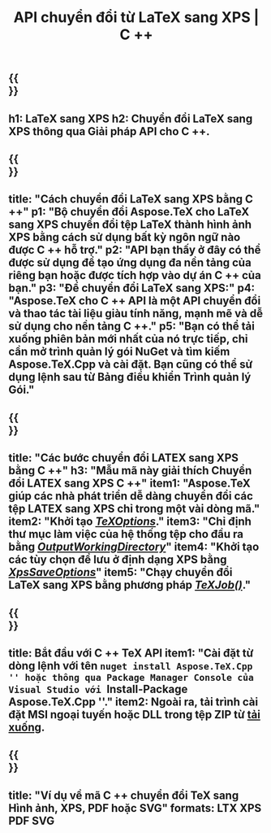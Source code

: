 ﻿---
translation: true
template: /_templates/_conversion-child-cpp.md
title: API chuyển đổi từ LaTeX sang XPS | C ++
description: Chức năng chuyển đổi LaTeX sang XPS. Tích hợp thư viện C ++ tại chỗ này vào dự án của bạn hoặc sử dụng các ứng dụng đa nền tảng để chuyển đổi LaTeX sang XPS.
keywords: latex sang xps api cpp, latex2xps tích hợp c ++
url: /cpp/conversion/latex-to-xps/
family: tex
platformtag: cpp
feature: conversion
informat: LATEX
outformat: XPS
otherformats: BMP PNG JPEG TIFF SVG PDF
---

{{<section banner>}}
---
h1: LaTeX sang XPS
h2: Chuyển đổi LaTeX sang XPS thông qua Giải pháp API cho C ++.
---

{{<section overview>}}
---
title: "Cách chuyển đổi LaTeX sang XPS bằng C ++"
p1: "Bộ chuyển đổi Aspose.TeX cho LaTeX sang XPS chuyển đổi tệp LaTeX thành hình ảnh XPS bằng cách sử dụng bất kỳ ngôn ngữ nào được C ++ hỗ trợ."
p2: "API bạn thấy ở đây có thể được sử dụng để tạo ứng dụng đa nền tảng của riêng bạn hoặc được tích hợp vào dự án C ++ của bạn."
p3: "Để chuyển đổi LaTeX sang XPS:"
p4: "Aspose.TeX cho C ++ API là một API chuyển đổi và thao tác tài liệu giàu tính năng, mạnh mẽ và dễ sử dụng cho nền tảng C ++."
p5: "Bạn có thể tải xuống phiên bản mới nhất của nó trực tiếp, chỉ cần mở trình quản lý gói NuGet và tìm kiếm Aspose.TeX.Cpp và cài đặt. Bạn cũng có thể sử dụng lệnh sau từ Bảng điều khiển Trình quản lý Gói."
---

{{<section feature1>}}
---
title: "Các bước chuyển đổi LATEX sang XPS bằng C ++"
h3: "Mẫu mã này giải thích Chuyển đổi LATEX sang XPS C ++"
item1: "Aspose.TeX giúp các nhà phát triển dễ dàng chuyển đổi các tệp LATEX sang XPS chỉ trong một vài dòng mã."
item2: "Khởi tạo [*TeXOptions*](https://reference.aspose.com/tex/cpp/class/aspose.te_x.te_x_options)."
item3: "Chỉ định thư mục làm việc của hệ thống tệp cho đầu ra bằng [*OutputWorkingDirectory*](https://reference.aspose.com/tex/cpp/class/aspose.te_x.te_x_options#aa4f4ea6dab7db5ba1b40800495f16f63)"
item4: "Khởi tạo các tùy chọn để lưu ở định dạng XPS bằng [*XpsSaveOptions*](https://reference.aspose.com/tex/cpp/class/aspose.te_x.presentation.image.xps_save_options)"
item5: "Chạy chuyển đổi LaTeX sang XPS bằng phương pháp [*TeXJob()*](https://reference.aspose.com/tex/cpp/class/aspose.te_x.te_x_job)."
---

{{<section feature2>}}
---
title: Bắt đầu với C ++ TeX API
item1: "Cài đặt từ dòng lệnh với tên ```nuget install Aspose.TeX.Cpp '' hoặc thông qua Package Manager Console của Visual Studio với ```Install-Package Aspose.TeX.Cpp ''."
item2: Ngoài ra, tải trình cài đặt MSI ngoại tuyến hoặc DLL trong tệp ZIP từ [tải xuống](https://downloads.aspose.com/tex/cpp).
---

{{<section widget>}}
---
title: "Ví dụ về mã C ++ chuyển đổi TeX sang Hình ảnh, XPS, PDF hoặc SVG"
formats: LTX XPS PDF SVG
---